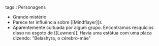 tags:: Personagens

- Grande mistério
- Parece ter influência sobre [[Mindflayer]]s
- Aparentemente cultuada por algum grupo. Encontramos resquícios disso no esgoto de [[Luwnen]]. Havia uma estátua com uma placa dizendo: "Belashyra, o cérebro-mãe"